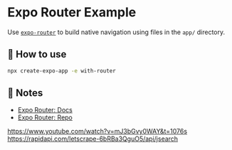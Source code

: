 # Expo Router Example

Use [`expo-router`](https://expo.github.io/router) to build native navigation using files in the `app/` directory.

## 🚀 How to use

```sh
npx create-expo-app -e with-router
```

## 📝 Notes

-   [Expo Router: Docs](https://expo.github.io/router)
-   [Expo Router: Repo](https://github.com/expo/router)

https://www.youtube.com/watch?v=mJ3bGvy0WAY&t=1076s
https://rapidapi.com/letscrape-6bRBa3QguO5/api/jsearch
